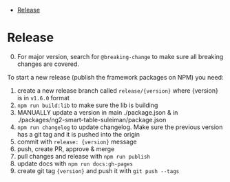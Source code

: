 - [Release](#release)

# Release

0. For major version, search for `@breaking-change` to make sure all breaking changes are covered.

To start a new release (publish the framework packages on NPM) you need:

1. create a new release branch called `release/{version}` where {version} is in `v1.6.0` format
2. `npm run build:lib` to make sure the lib is building
3. MANUALLY update a version in main ./package.json & in ./packages/ng2-smart-table-suleiman/package.json
4. `npm run changelog` to update changelog. Make sure the previous version has a git tag and it is pushed into the origin
5. commit with `release: {version}` message
6. push, create PR, approve & merge
7. pull changes and release with `npm run publish`
8. update docs with `npm run docs:gh-pages`
9. create git tag `{version}` and push it with `git push --tags`
